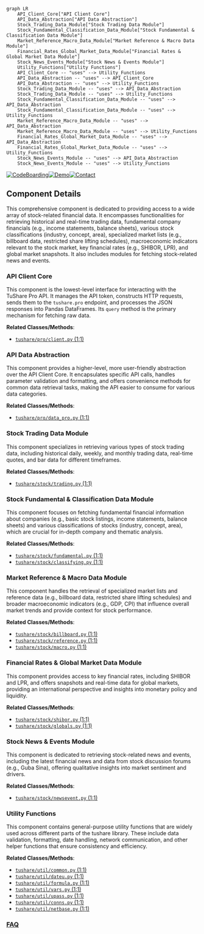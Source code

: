 ```mermaid
graph LR
    API_Client_Core["API Client Core"]
    API_Data_Abstraction["API Data Abstraction"]
    Stock_Trading_Data_Module["Stock Trading Data Module"]
    Stock_Fundamental_Classification_Data_Module["Stock Fundamental & Classification Data Module"]
    Market_Reference_Macro_Data_Module["Market Reference & Macro Data Module"]
    Financial_Rates_Global_Market_Data_Module["Financial Rates & Global Market Data Module"]
    Stock_News_Events_Module["Stock News & Events Module"]
    Utility_Functions["Utility Functions"]
    API_Client_Core -- "uses" --> Utility_Functions
    API_Data_Abstraction -- "uses" --> API_Client_Core
    API_Data_Abstraction -- "uses" --> Utility_Functions
    Stock_Trading_Data_Module -- "uses" --> API_Data_Abstraction
    Stock_Trading_Data_Module -- "uses" --> Utility_Functions
    Stock_Fundamental_Classification_Data_Module -- "uses" --> API_Data_Abstraction
    Stock_Fundamental_Classification_Data_Module -- "uses" --> Utility_Functions
    Market_Reference_Macro_Data_Module -- "uses" --> API_Data_Abstraction
    Market_Reference_Macro_Data_Module -- "uses" --> Utility_Functions
    Financial_Rates_Global_Market_Data_Module -- "uses" --> API_Data_Abstraction
    Financial_Rates_Global_Market_Data_Module -- "uses" --> Utility_Functions
    Stock_News_Events_Module -- "uses" --> API_Data_Abstraction
    Stock_News_Events_Module -- "uses" --> Utility_Functions
```
[![CodeBoarding](https://img.shields.io/badge/Generated%20by-CodeBoarding-9cf?style=flat-square)](https://github.com/CodeBoarding/GeneratedOnBoardings)[![Demo](https://img.shields.io/badge/Try%20our-Demo-blue?style=flat-square)](https://www.codeboarding.org/demo)[![Contact](https://img.shields.io/badge/Contact%20us%20-%20contact@codeboarding.org-lightgrey?style=flat-square)](mailto:contact@codeboarding.org)

## Component Details

This comprehensive component is dedicated to providing access to a wide array of stock-related financial data. It encompasses functionalities for retrieving historical and real-time trading data, fundamental company financials (e.g., income statements, balance sheets), various stock classifications (industry, concept, area), specialized market lists (e.g., billboard data, restricted share lifting schedules), macroeconomic indicators relevant to the stock market, key financial rates (e.g., SHIBOR, LPR), and global market snapshots. It also includes modules for fetching stock-related news and events.

### API Client Core
This component is the lowest-level interface for interacting with the TuShare Pro API. It manages the API token, constructs HTTP requests, sends them to the `tushare.pro` endpoint, and processes the JSON responses into Pandas DataFrames. Its `query` method is the primary mechanism for fetching raw data.


**Related Classes/Methods**:

- <a href="https://github.com/waditu/tushare/blob/master/tushare/pro/client.py#L1-L1" target="_blank" rel="noopener noreferrer">`tushare/pro/client.py` (1:1)</a>


### API Data Abstraction
This component provides a higher-level, more user-friendly abstraction over the API Client Core. It encapsulates specific API calls, handles parameter validation and formatting, and offers convenience methods for common data retrieval tasks, making the API easier to consume for various data categories.


**Related Classes/Methods**:

- <a href="https://github.com/waditu/tushare/blob/master/tushare/pro/data_pro.py#L1-L1" target="_blank" rel="noopener noreferrer">`tushare/pro/data_pro.py` (1:1)</a>


### Stock Trading Data Module
This component specializes in retrieving various types of stock trading data, including historical daily, weekly, and monthly trading data, real-time quotes, and bar data for different timeframes.


**Related Classes/Methods**:

- <a href="https://github.com/waditu/tushare/blob/master/tushare/stock/trading.py#L1-L1" target="_blank" rel="noopener noreferrer">`tushare/stock/trading.py` (1:1)</a>


### Stock Fundamental & Classification Data Module
This component focuses on fetching fundamental financial information about companies (e.g., basic stock listings, income statements, balance sheets) and various classifications of stocks (industry, concept, area), which are crucial for in-depth company and thematic analysis.


**Related Classes/Methods**:

- <a href="https://github.com/waditu/tushare/blob/master/tushare/stock/fundamental.py#L1-L1" target="_blank" rel="noopener noreferrer">`tushare/stock/fundamental.py` (1:1)</a>
- <a href="https://github.com/waditu/tushare/blob/master/tushare/stock/classifying.py#L1-L1" target="_blank" rel="noopener noreferrer">`tushare/stock/classifying.py` (1:1)</a>


### Market Reference & Macro Data Module
This component handles the retrieval of specialized market lists and reference data (e.g., billboard data, restricted share lifting schedules) and broader macroeconomic indicators (e.g., GDP, CPI) that influence overall market trends and provide context for stock performance.


**Related Classes/Methods**:

- <a href="https://github.com/waditu/tushare/blob/master/tushare/stock/billboard.py#L1-L1" target="_blank" rel="noopener noreferrer">`tushare/stock/billboard.py` (1:1)</a>
- <a href="https://github.com/waditu/tushare/blob/master/tushare/stock/reference.py#L1-L1" target="_blank" rel="noopener noreferrer">`tushare/stock/reference.py` (1:1)</a>
- <a href="https://github.com/waditu/tushare/blob/master/tushare/stock/macro.py#L1-L1" target="_blank" rel="noopener noreferrer">`tushare/stock/macro.py` (1:1)</a>


### Financial Rates & Global Market Data Module
This component provides access to key financial rates, including SHIBOR and LPR, and offers snapshots and real-time data for global markets, providing an international perspective and insights into monetary policy and liquidity.


**Related Classes/Methods**:

- <a href="https://github.com/waditu/tushare/blob/master/tushare/stock/shibor.py#L1-L1" target="_blank" rel="noopener noreferrer">`tushare/stock/shibor.py` (1:1)</a>
- <a href="https://github.com/waditu/tushare/blob/master/tushare/stock/globals.py#L1-L1" target="_blank" rel="noopener noreferrer">`tushare/stock/globals.py` (1:1)</a>


### Stock News & Events Module
This component is dedicated to retrieving stock-related news and events, including the latest financial news and data from stock discussion forums (e.g., Guba Sina), offering qualitative insights into market sentiment and drivers.


**Related Classes/Methods**:

- <a href="https://github.com/waditu/tushare/blob/master/tushare/stock/newsevent.py#L1-L1" target="_blank" rel="noopener noreferrer">`tushare/stock/newsevent.py` (1:1)</a>


### Utility Functions
This component contains general-purpose utility functions that are widely used across different parts of the tushare library. These include data validation, formatting, date handling, network communication, and other helper functions that ensure consistency and efficiency.


**Related Classes/Methods**:

- <a href="https://github.com/waditu/tushare/blob/master/tushare/util/common.py#L1-L1" target="_blank" rel="noopener noreferrer">`tushare/util/common.py` (1:1)</a>
- <a href="https://github.com/waditu/tushare/blob/master/tushare/util/dateu.py#L1-L1" target="_blank" rel="noopener noreferrer">`tushare/util/dateu.py` (1:1)</a>
- <a href="https://github.com/waditu/tushare/blob/master/tushare/util/formula.py#L1-L1" target="_blank" rel="noopener noreferrer">`tushare/util/formula.py` (1:1)</a>
- <a href="https://github.com/waditu/tushare/blob/master/tushare/util/vars.py#L1-L1" target="_blank" rel="noopener noreferrer">`tushare/util/vars.py` (1:1)</a>
- <a href="https://github.com/waditu/tushare/blob/master/tushare/util/upass.py#L1-L1" target="_blank" rel="noopener noreferrer">`tushare/util/upass.py` (1:1)</a>
- <a href="https://github.com/waditu/tushare/blob/master/tushare/util/conns.py#L1-L1" target="_blank" rel="noopener noreferrer">`tushare/util/conns.py` (1:1)</a>
- <a href="https://github.com/waditu/tushare/blob/master/tushare/util/netbase.py#L1-L1" target="_blank" rel="noopener noreferrer">`tushare/util/netbase.py` (1:1)</a>




### [FAQ](https://github.com/CodeBoarding/GeneratedOnBoardings/tree/main?tab=readme-ov-file#faq)